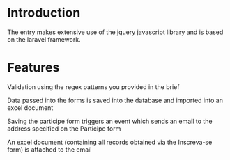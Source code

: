 # Introduction

The entry makes extensive use of the jquery javascript library and is based on the laravel framework.

# Features

Validation using the regex patterns you provided in the brief

Data passed into the forms is saved into the database and imported into an excel document

Saving the participe form triggers an event which sends an email to the address specified on the Participe form

An excel document (containing all records obtained via the Inscreva-se form) is attached to the email
